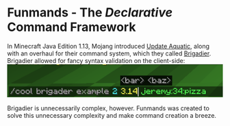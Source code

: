 # Funmands - The *Declarative* Command Framework

In Minecraft Java Edition 1.13, Mojang introduced [Update Aquatic](https://minecraft.wiki/w/Java_Edition_guides/Update_Aquatic),
along with
an overhaul for their command system, which they called [Brigadier](https://github.com/Mojang/brigadier).
Brigadier allowed for fancy syntax validation on the client-side:
![Brigadier Command Showcase](docs/brigader-showcase.png)

Brigadier is unnecessarily complex, however. Funmands was created
to solve this unnecessary complexity and make command creation
a breeze.